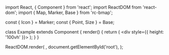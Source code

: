 import React, { Component } from 'react';
import ReactDOM from 'react-dom';
import { Map, Marker, Base } from 'rc-bmap';

const { Icon } = Marker;
const { Point, Size } = Base;

class Example extends Component {
  render() {
    return (
      <div style={{ height: '100vh' }}>
        <Map
          ak="WAeVpuoSBH4NswS30GNbCRrlsmdGB5Gv"
          zoom={15}
          scrollWheelZoom
        >
          <Point name="center" lng="116.404" lat="39.915" />
          <Marker>
            <Point lng="116.404" lat="39.915" />
            <Icon
              imageUrl="http://lbsyun.baidu.com/jsdemo/img/fox.gif"
            >
              <Size width="300" height="157" />
            </Icon>
          </Marker>
        </Map>
      </div>
    );
  }
}

ReactDOM.render(
  <Example />,
  document.getElementById('root'),
);
